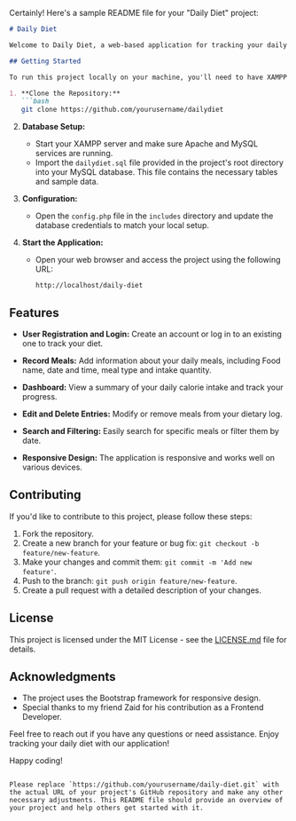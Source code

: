 Certainly! Here's a sample README file for your "Daily Diet" project:

```markdown
# Daily Diet

Welcome to Daily Diet, a web-based application for tracking your daily dietary habits. This project is built using PHP, HTML, CSS, Bootstrap, JavaScript, and MySQL. With Daily Diet, you can record your meals, monitor your calorie intake, and maintain a healthy diet.

## Getting Started

To run this project locally on your machine, you'll need to have XAMPP or a similar web server environment installed. Follow these steps to get started:

1. **Clone the Repository:**
   ```bash
   git clone https://github.com/yourusername/dailydiet
   ```

2. **Database Setup:**
   - Start your XAMPP server and make sure Apache and MySQL services are running.
   - Import the `dailydiet.sql` file provided in the project's root directory into your MySQL database. This file contains the necessary tables and sample data.

3. **Configuration:**
   - Open the `config.php` file in the `includes` directory and update the database credentials to match your local setup.

4. **Start the Application:**
   - Open your web browser and access the project using the following URL:
     ```
     http://localhost/daily-diet
     ```

## Features

- **User Registration and Login:** Create an account or log in to an existing one to track your diet.

- **Record Meals:** Add information about your daily meals, including Food name, date and time, meal type and intake quantity.

- **Dashboard:** View a summary of your daily calorie intake and track your progress.

- **Edit and Delete Entries:** Modify or remove meals from your dietary log.

- **Search and Filtering:** Easily search for specific meals or filter them by date.

- **Responsive Design:** The application is responsive and works well on various devices.

## Contributing

If you'd like to contribute to this project, please follow these steps:

1. Fork the repository.
2. Create a new branch for your feature or bug fix: `git checkout -b feature/new-feature`.
3. Make your changes and commit them: `git commit -m 'Add new feature'`.
4. Push to the branch: `git push origin feature/new-feature`.
5. Create a pull request with a detailed description of your changes.

## License

This project is licensed under the MIT License - see the [LICENSE.md](LICENSE.md) file for details.

## Acknowledgments

- The project uses the Bootstrap framework for responsive design.
- Special thanks to my friend Zaid for his contribution as a Frontend Developer.

Feel free to reach out if you have any questions or need assistance. Enjoy tracking your daily diet with our application!

Happy coding!
```

Please replace `https://github.com/yourusername/daily-diet.git` with the actual URL of your project's GitHub repository and make any other necessary adjustments. This README file should provide an overview of your project and help others get started with it.
